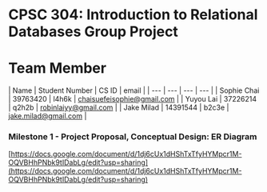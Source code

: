 # CPSC 304: Introduction to Relational Databases Group Project

# Team Member

| Name | Student
Number | CS ID | email |
| --- | --- | --- | --- |
| Sophie Chai | 39763420  | l4h6k | chaisuefeisophie@gmail.com |
| Yuyou Lai | 37226214 | q2h2b | robinlaiyy@gmail.com |
| Jake Milad | 14391544  | b2c3e  |  jake.milad@gmail.com |

### Milestone 1 - Project Proposal, Conceptual Design: ER Diagram

[https://docs.google.com/document/d/1dj6cUx1dHShTxTfyHYMpcr1M-OQVBHhPNbk9tIDabLg/edit?usp=sharing](https://docs.google.com/document/d/1dj6cUx1dHShTxTfyHYMpcr1M-OQVBHhPNbk9tIDabLg/edit?usp=sharing)
